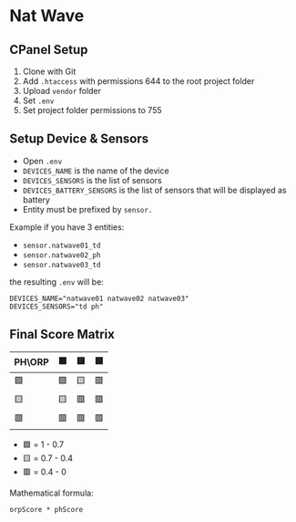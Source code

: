 # Nat Wave

## CPanel Setup

1. Clone with Git
2. Add `.htaccess` with permissions 644 to the root project folder
3. Upload `vendor` folder
4. Set `.env`
5. Set project folder permissions to 755

## Setup Device & Sensors

- Open `.env`
- `DEVICES_NAME` is the name of the device
- `DEVICES_SENSORS` is the list of sensors
- `DEVICES_BATTERY_SENSORS` is the list of sensors that will be displayed as battery
- Entity must be prefixed by `sensor.`

Example if you have 3 entities:

- `sensor.natwave01_td`
- `sensor.natwave02_ph`
- `sensor.natwave03_td`

the resulting `.env` will be:

```env
DEVICES_NAME="natwave01 natwave02 natwave03"
DEVICES_SENSORS="td ph"
```

## Final Score Matrix

| PH\ORP | 🟩 | 🟨 | 🟥 |
|--------|----|----|----|
| 🟩     | 🟩 | 🟨 | 🟥 |
| 🟨     | 🟨 | 🟥 | 🟥 |
| 🟥     | 🟥 | 🟥 | 🟥 |

- 🟩 = 1 - 0.7
- 🟨 = 0.7 - 0.4
- 🟥 = 0.4 - 0

Mathematical formula:

```
orpScore * phScore
```



